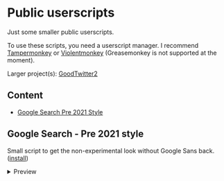 # Public userscripts
Just some smaller public userscripts.

To use these scripts, you need a userscript manager.
I recommend [Tampermonkey](https://www.tampermonkey.net/) or [Violentmonkey](https://violentmonkey.github.io/get-it/) (Greasemonkey is not supported at the moment).

Larger project(s): [GoodTwitter2](https://github.com/Bl4Cc4t/GoodTwitter2)


## Content
- [Google Search Pre 2021 Style](#google-search---pre-2021-style)


## Google Search - Pre 2021 style
Small script to get the non-experimental look without Google Sans back. ([install](https://github.com/Bl4Cc4t/userscripts-public/raw/master/src/google_search.pre21style.user.js))

<details>
  <summary>Preview</summary>

  with Google Sans | standard look
  :-:|:-:
  ![](https://i.imgur.com/gFdYTo7.png) | ![](https://i.imgur.com/VasKr6x.png)
</details>
